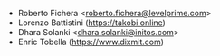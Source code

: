   - Roberto Fichera \<<roberto.fichera@levelprime.com>\>
  - Lorenzo Battistini (<https://takobi.online>)
  - Dhara Solanki \<<dhara.solanki@initos.com>\>
  - Enric Tobella (<https://www.dixmit.com>)
